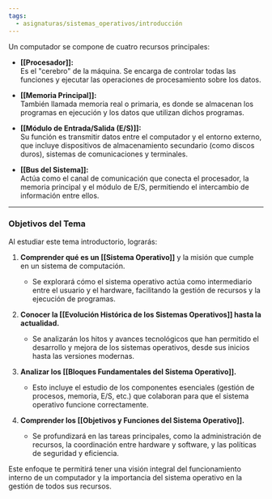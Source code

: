 ```yaml
---
tags:
  - asignaturas/sistemas_operativos/introducción
---
```

Un computador se compone de cuatro recursos principales:

- **[[Procesador]]:**  
  Es el "cerebro" de la máquina. Se encarga de controlar todas las funciones y ejecutar las operaciones de procesamiento sobre los datos.

- **[[Memoria Principal]]:**  
  También llamada memoria real o primaria, es donde se almacenan los programas en ejecución y los datos que utilizan dichos programas.

- **[[Módulo de Entrada/Salida (E/S)]]:**  
  Su función es transmitir datos entre el computador y el entorno externo, que incluye dispositivos de almacenamiento secundario (como discos duros), sistemas de comunicaciones y terminales.

- **[[Bus del Sistema]]:**  
  Actúa como el canal de comunicación que conecta el procesador, la memoria principal y el módulo de E/S, permitiendo el intercambio de información entre ellos.

---

### Objetivos del Tema

Al estudiar este tema introductorio, lograrás:

1. **Comprender qué es un [[Sistema Operativo]]** y la misión que cumple en un sistema de computación.  
   - Se explorará cómo el sistema operativo actúa como intermediario entre el usuario y el hardware, facilitando la gestión de recursos y la ejecución de programas.

2. **Conocer la [[Evolución Histórica de los Sistemas Operativos]] hasta la actualidad.**  
   - Se analizarán los hitos y avances tecnológicos que han permitido el desarrollo y mejora de los sistemas operativos, desde sus inicios hasta las versiones modernas.

3. **Analizar los [[Bloques Fundamentales del Sistema Operativo]].**  
   - Esto incluye el estudio de los componentes esenciales (gestión de procesos, memoria, E/S, etc.) que colaboran para que el sistema operativo funcione correctamente.

4. **Comprender los [[Objetivos y Funciones del Sistema Operativo]].**  
   - Se profundizará en las tareas principales, como la administración de recursos, la coordinación entre hardware y software, y las políticas de seguridad y eficiencia.

Este enfoque te permitirá tener una visión integral del funcionamiento interno de un computador y la importancia del sistema operativo en la gestión de todos sus recursos.